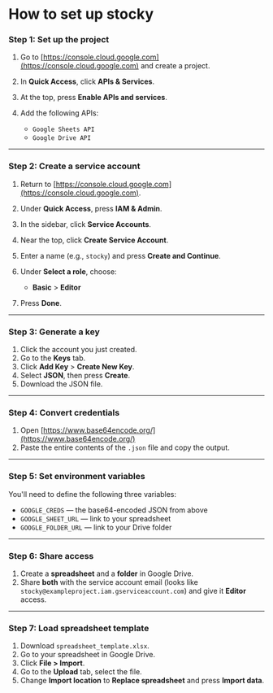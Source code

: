 # How to set up stocky

### Step 1: Set up the project

1. Go to [https://console.cloud.google.com](https://console.cloud.google.com) and create a project.
2. In **Quick Access**, click **APIs & Services**.
3. At the top, press **Enable APIs and services**.
4. Add the following APIs:

   * `Google Sheets API`
   * `Google Drive API`

---

### Step 2: Create a service account

1. Return to [https://console.cloud.google.com](https://console.cloud.google.com).
2. Under **Quick Access**, press **IAM & Admin**.
3. In the sidebar, click **Service Accounts**.
4. Near the top, click **Create Service Account**.
5. Enter a name (e.g., `stocky`) and press **Create and Continue**.
6. Under **Select a role**, choose:

   * **Basic** > **Editor**
7. Press **Done**.

---

### Step 3: Generate a key

1. Click the account you just created.
2. Go to the **Keys** tab.
3. Click **Add Key** > **Create New Key**.
4. Select **JSON**, then press **Create**.
5. Download the JSON file.

---

### Step 4: Convert credentials

1. Open [https://www.base64encode.org/](https://www.base64encode.org/)
2. Paste the entire contents of the `.json` file and copy the output.

---

### Step 5: Set environment variables

You'll need to define the following three variables:

* `GOOGLE_CREDS` — the base64-encoded JSON from above
* `GOOGLE_SHEET_URL` — link to your spreadsheet
* `GOOGLE_FOLDER_URL` — link to your Drive folder

---

### Step 6: Share access

1. Create a **spreadsheet** and a **folder** in Google Drive.
2. Share **both** with the service account email (looks like `stocky@exampleproject.iam.gserviceaccount.com`) and give it **Editor** access.

---

### Step 7: Load spreadsheet template

1. Download `spreadsheet_template.xlsx`.
2. Go to your spreadsheet in Google Drive.
3. Click **File > Import**.
4. Go to the **Upload** tab, select the file.
5. Change **Import location** to **Replace spreadsheet** and press **Import data**.